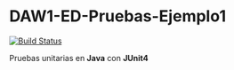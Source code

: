 # DAW1-ED-Pruebas-Ejemplo1

[![Build Status](https://travis-ci.org/santonio97/DAW1-ED-Pruebas-Ejemplo1.svg?branch=master)](https://travis-ci.org/santonio97/DAW1-ED-Pruebas-Ejemplo1)

Pruebas unitarias en **Java** con **JUnit4**
